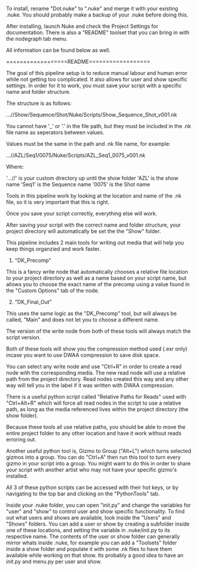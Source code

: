 To install, rename "Dot.nuke" to ".nuke" and merge it with your existing .nuke. You should probably make a backup of your .nuke before doing this.

After installing, launch Nuke and check the Project Settings for documentation. There is also a "README" toolset that you can bring in with the nodegraph tab menu.

All information can be found below as well.


==================README==================

The goal of this pipeline setup is to reduce manual labour and human error while not getting too complicated. It also allows for user and show specific settings. In order for it to work, you must save your script with a specific name and folder structure.

The structure is as follows:

...//Show/Sequence/Shot/Nuke/Scripts/Show_Sequence_Shot_v001.nk

You cannot have '_' or '.' in the file path, but they must be included in the .nk file name as seperators between values.

Values must be the same in the path and .nk file name, for example:

...//AZL/Seq1/0075/Nuke/Scripts/AZL_Seq1_0075_v001.nk

Where:

'...//' is your custom directory up until the show folder
'AZL' is the show name
'Seq1' is the Sequence name
'0075' is the Shot name

Tools in this pipeline work by looking at the location and name of the .nk file, so it is very important that this is right.

Once you save your script correctly, everything else will work.

After saving your script with the correct name and folder structure, your project directory will automatically be set the the "Show" folder. 

This pipeline includes 2 main tools for writing out media that will help you keep things organzied and work faster.

1. "DK_Precomp"

This is a fancy write node that automatically chooses a relative file location to your project directory as well as a name based on your script name, but allows you to choose the exact name of the precomp using a value found in the "Custom Options" tab of the node.

2. "DK_Final_Out"

This uses the same logic as the "DK_Precomp" tool, but will always be called, "Main" and does not let you to choose a different name.

The version of the write node from both of these tools will always match the script version.

Both of these tools will show you the compression method used (.exr only) incase you want to use DWAA compression to save disk space.

You can select any write node and use "Ctrl+R" in order to create a read node with the corresponding media. The new read node will use a relative path from the project directory. Read nodes created this way and any other way will tell you in the label if it was written with DWAA compression.

There is a useful python script called "Relative Paths for Reads" used with "Ctrl+Alt+R" which will force all read nodes in the script to use a relative path, as long as the media referenced lives within the project directory (the show folder).

Because these tools all use relative paths, you should be able to move the entire project folder to any other location and have it work without reads erroring out.

Another useful python tool is, Gizmo to Group ("Alt+L") which turns selected gizmos into a group. You can do "Ctrl+A" then run this tool to turn every gizmo in your script into a group. You might want to do this in order to share your script with another artist who may not have your specific gizmo's installed.

All 3 of these python scripts can be accessed with their hot keys, or by navigating to the top bar and clicking on the "PythonTools" tab.

Inside your .nuke folder, you can open "init.py" and change the variables for "user" and "show" to control user and show specific functionality. To find out what users and shows are available, look inside the "Users" and "Shows" folders. You can add a user or show by creating a subfolder inside one of these locations, and setting the variable in .nuke/init.py to its respective name. The contents of the user or show folder can generally mirror whats inside .nuke, for example you can add a "Toolsets" folder inside a show folder and populate it with some .nk files to have them available while working on that show. Its probably a good idea to have an init.py and menu.py per user and show.
